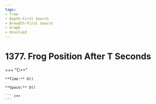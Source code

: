 ```yaml
---
tags:
- Tree
- Depth-First Search
- Breadth-First Search
- Graph
- Unsolved
---
```



# 1377. Frog Position After T Seconds

=== "C++"

    **Time:** O()

    **Space:** O()

    ``` c++
    ```
